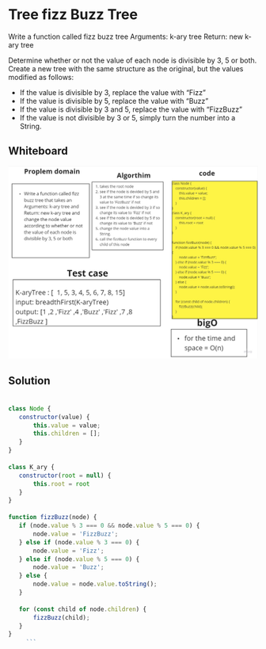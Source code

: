 # Tree fizz Buzz Tree

Write a function called fizz buzz tree
Arguments: k-ary tree
Return: new k-ary tree

Determine whether or not the value of each node is divisible by 3, 5 or both. Create a new tree with the same structure as the original, but the values modified as follows:

- If the value is divisible by 3, replace the value with “Fizz”
- If the value is divisible by 5, replace the value with “Buzz”
- If the value is divisible by 3 and 5, replace the value with “FizzBuzz”
- If the value is not divisible by 3 or 5, simply turn the number into a String.
## Whiteboard 
![white board](./whitrBord.jpg)

## Solution

 ```javascript
 
class Node {
    constructor(value) {
        this.value = value;
        this.children = [];
    }
}

class K_ary {
    constructor(root = null) {
        this.root = root
    }
}

function fizzBuzz(node) {
    if (node.value % 3 === 0 && node.value % 5 === 0) {
        node.value = 'FizzBuzz';
    } else if (node.value % 3 === 0) {
        node.value = 'Fizz';
    } else if (node.value % 5 === 0) {
        node.value = 'Buzz';
    } else {
        node.value = node.value.toString();
    }

    for (const child of node.children) {
        fizzBuzz(child);
    }
}
      ```
